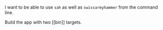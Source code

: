 I want to be able to use `sah` as well as `swissarmyhammer` from the command line.

Build the app with two [[bin]] targets.